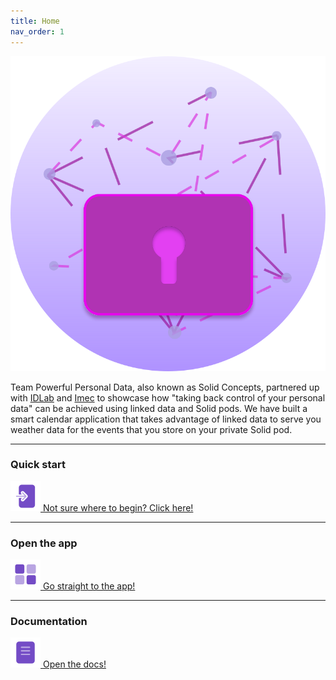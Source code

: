 ```yaml
---
title: Home
nav_order: 1
---
```


<p align="center">
  <img src="assets/powerful-personal-data-crest.svg" alt="Powerful Personal Data Crest"/>
</p>

Team Powerful Personal Data, also known as Solid Concepts, partnered up with [IDLab](https://www.ugent.be/ea/idlab/en) and [Imec](https://www.imec-int.com/en) to showcase how "taking back control of your personal data" can be achieved using linked data and Solid pods. We have built a smart calendar application that takes advantage of linked data to serve you weather data for the events that you store on your private Solid pod.

---

### Quick start
[
    ![Icon of an entrance to link to getting started](assets/icons/Entrance-Duotone.svg)
    Not sure where to begin? Click here!
](docs/quick-start)

---

### Open the app
[
    ![Icon of squares in a grid to link to the web interface](assets/icons/Apps-Duotone.svg)
    Go straight to the app!
](app/)

---

### Documentation
[
    ![Icon of a paper to link to documentation](assets/icons/Document-Duotone.svg) 
    Open the docs!
](docs/)



